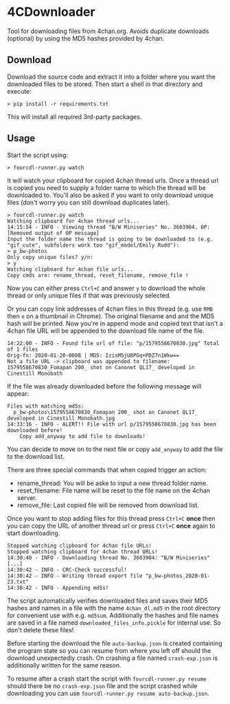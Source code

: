 # 4CDownloader
Tool for downloading files from 4chan.org. Avoids duplicate downloads (optional) by using the MD5 hashes provided by 4chan.

## Download
Download the source code and extract it into a folder where you want the downloaded files to be stored. Then start a shell in that directory and execute:
```batch
> pip install -r requirements.txt
```
This will install all required 3rd-party packages.

## Usage
Start the script using:
```batch
> fourcdl-runner.py watch
```
It will watch your clipboard for copied 4chan thread urls. Once a thread url is copied you need to supply a folder name to which the thread will be downloaded to. You'll also be asked if you want to only download unique files (don't worry you can still download duplicates later).
```batch
> fourcdl-runner.py watch
Watching clipboard for 4chan thread urls...
14:15:54 - INFO - Viewing thread "B/W Miniseries" No. 3603904. OP:
[Removed output of OP message]
Input the folder name the thread is going to be downloaded to (e.g. "gif_cute", subfolders work too "gif_model/Emily Rudd"):
> p_bw-photos
Only copy unique files? y/n:
> y
Watching clipboard for 4chan file urls...
Copy cmds are: rename_thread, reset_filename, remove_file !
```
Now you can either press `Ctrl+C` and answer `y` to download the whole thread or only unique files if that was previously selected. 

Or you can copy link addresses of 4chan files in this thread (e.g. use `RMB` then `e` on a thumbnail in Chrome). The original filename and and the MD5 hash will be printed. Now you're in append mode and copied text that isn't a 4chan file URL will be appended to the download file name of the file.
```batch
14:22:00 - INFO - Found file url of file: "p/1579558670830.jpg" Total of 1 files
Orig-fn: 2020-01-20-0008 | MD5: IzisM5jU8PGq+PDZ7n1Wkw==
Not a file URL -> clipboard was appended to filename:
1579558670830_Fomapan 200_ shot on Canonet QL17_ developed in Cinestill Monobath
```
If the file was already downloaded before the following message will appear:
```batch
Files with matching md5s:
  p_bw-photos\1579558670830_Fomapan 200_ shot on Canonet QL17_ developed in Cinestill Monobath.jpg
14:33:16 - INFO - ALERT!! File with url p/1579558670830.jpg has been downloaded before!
    Copy add_anyway to add file to downloads!
```
You can decide to move on to the next file or copy `add_anyway` to add the file to the download list.

There are three special commands that when copied trigger an action:
- rename_thread: You will be aske to input a new thread folder name.
- reset_filename: File name will be reset to the file name on the 4chan server.
- remove_file: Last copied file will be removed from download list.

Once you want to stop adding files for this thread press `Ctrl+C` **once** then you can copy the URL of another thread url or press `Ctrl+C` **once** again to start downloading.
```batch
Stopped watching clipboard for 4chan file URLs!
Stopped watching clipboard for 4chan thread URLs!
14:30:40 - INFO - Downloading thread No. 3603904: "B/W Miniseries"
[...]
14:30:42 - INFO - CRC-Check successful!
14:30:42 - INFO - Writing thread export file "p_bw-photos_2020-01-23.txt"
14:30:42 - INFO - Appending md5s!
```
The script automatically verifies downloaded files and saves their MD5 hashes and names in a file with the name `4chan_dl.md5` in the root directory for convenient use with e.g. `md5sum`. Additionally the hashes and file names are saved in a file named `downloaded_files_info.pickle` for internal use. So don't delete these files!

Before starting the download the file `auto-backup.json` is created containing the program state so you can resume from where you left off should the download unexpectedly crash. On crashing a file named `crash-exp.json` is additionally written for the same reason.

To resume after a crash start the script with `fourcdl-runner.py resume` should there be no `crash-exp.json` file and the script crashed while downloading you can use `fourcdl-runner.py resume auto-backup.json`.